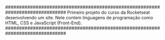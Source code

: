##############################################################################
Primeiro projeto do curso da Rocketseat desenvolvendo um site.
Nele contem linguagens de programação como HTML, CSS e JavaScript (Front-End).
##############################################################################

                          
